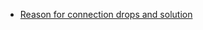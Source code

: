 * [Reason for connection drops and solution](https://github.com/CCI-MOC/moc-public/wiki/frequent-connection-drops-to-instances)